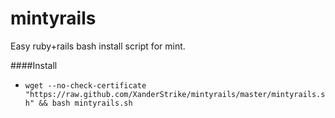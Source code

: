 mintyrails
==========

Easy ruby+rails bash install script for mint.

####Install
  * `wget --no-check-certificate "https://raw.github.com/XanderStrike/mintyrails/master/mintyrails.sh" && bash mintyrails.sh`